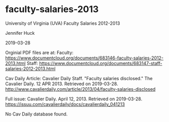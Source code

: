 # faculty-salaries-2013
University of Virginia (UVA) Faculty Salaries 2012-2013

Jennifer Huck

2019-03-28

Orginial PDF files are at:
Faculty: https://www.documentcloud.org/documents/683146-faculty-salaries-2012-2013.html
Staff: https://www.documentcloud.org/documents/683147-staff-salaries-2012-2013.html

Cav Daily Article: 
Cavalier Daily Staff.  "Faculty salaries disclosed."  The Cavalier Daily. 12 APR 2013.  Retrieved on 2019-03-28.  http://www.cavalierdaily.com/article/2013/04/faculty-salaries-disclosed  

Full issue: 
Cavalier Daily.  April 12, 2013.  Retrieved on 2019-03-28. 
https://issuu.com/cavalierdaily/docs/cavalierdaily_041213 

No Cav Daily database found. 
